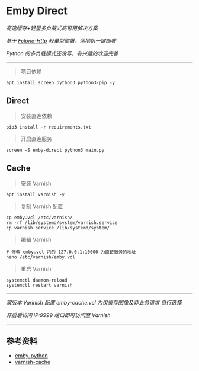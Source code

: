 # Emby Direct

*高速缓存+轻量多负载式高可用解决方案*

*基于 [Fclone-Http](https://rclone.org/commands/rclone_serve_http/) 轻量型部署，落地机一键部署*

*Python 的多负载模式还没写，有兴趣的欢迎完善*

---

> 项目依赖 

    apt install screen python3 python3-pip -y

## Direct

> 安装直连依赖 

    pip3 install -r requirements.txt

> 开启直连服务 

    screen -S emby-direct python3 main.py
    
## Cache

> 安装 Varnish 

    apt install varnish -y

> 复制 Varnish 配置 

    cp emby.vcl /etc/varnish/ 
    rm -rf /lib/systemd/system/varnish.service 
    cp varnish.service /lib/systemd/system/

> 编辑 Varnish 

    # 修改 emby.vcl 内的 127.0.0.1:10000 为直链服务的地址 
    nano /etc/varnish/emby.vcl

> 重启 Varnish 

    systemctl daemon-reload
    systemctl restart varnish

---

*双版本 Varinish 配置 emby-cache.vcl 为仅缓存图像及非业务请求 自行选择*

*开启后访问 IP:9999 端口即可访问至 Varnish*

---

## 参考资料

- [emby-python](https://github.com/666wcy/emby-python)
- [varnish-cache](https://varnish-cache.org/docs/index.html)
